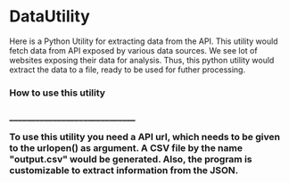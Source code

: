 DataUtility
===========

Here is a Python Utility for extracting data from the API. This utility would fetch data from API exposed by various data sources.
We see lot of websites exposing their data for analysis. Thus, this python utility would extract the data to a file, ready to be used for futher processing.




<h3>How to use this utility<h3>
_____________________________



To use this utility you need a API url, which needs to be given to the urlopen() as argument. A CSV file by the name "output.csv" would be generated. Also, the program is customizable to extract information from the JSON. 

